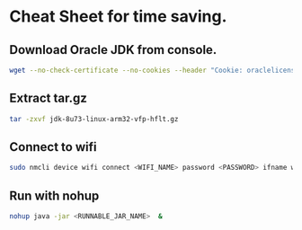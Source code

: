 # Cheat Sheet for time saving.

## Download Oracle JDK from console.
```bash
wget --no-check-certificate --no-cookies --header "Cookie: oraclelicense=accept-securebackup-cookie" http://download.oracle.com/otn-pub/java/jdk/8u73-b02/jdk-8u73-linux-arm32-vfp-hflt.tar.gz
```

## Extract tar.gz
```bash
tar -zxvf jdk-8u73-linux-arm32-vfp-hflt.gz 
```

## Connect to wifi
```bash
sudo nmcli device wifi connect <WIFI_NAME> password <PASSWORD> ifname wlan0
```

## Run with nohup
```bash
nohup java -jar <RUNNABLE_JAR_NAME>  &
```